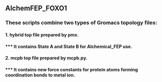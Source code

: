 ## AlchemFEP_FOXO1

### These scripts combine two types of Gromacs topology files:

#### 1. hybrid top file prepared by pmx. 
#### *** It contains State A and State B for Alchemical_FEP use.

#### 2. mcpb top file prepared by mcpb.py. 
#### *** It contains new force constants for protein atoms forming coordination bonds to metal ion. 
